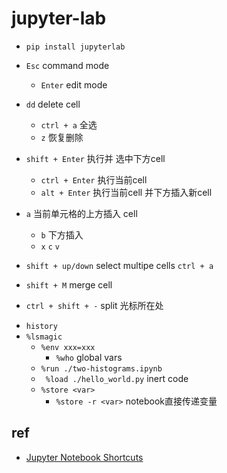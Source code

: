 # jupyter-lab

+ `pip install jupyterlab`

<!-- jupyter-lab shortcut -->
+ `Esc` command mode
    + `Enter` edit mode

+ `dd` delete cell
    + `ctrl + a` 全选
    + `z` 恢复删除

+ `shift + Enter` 执行并 选中下方cell
    + `ctrl + Enter` 执行当前cell
    + `alt + Enter` 执行当前cell 并下方插入新cell

+ `a` 当前单元格的上方插入 cell
    + `b` 下方插入
    + `x` `c` `v`
+ `shift + up/down` select multipe cells `ctrl + a`
+ `shift + M` merge cell
+ `ctrl + shift + -` split 光标所在处

<!-- jupyter-lab command -->
+ `history`
+ `%lsmagic`
    + `%env xxx=xxx`
        + `%who` global vars
    + `%run ./two-histograms.ipynb`
    + ` %load ./hello_world.py` inert code
    + `%store <var>`
        + `%store -r <var>` notebook直接传递变量

## ref
+ [Jupyter Notebook Shortcuts](https://towardsdatascience.com/jypyter-notebook-shortcuts-bf0101a98330)